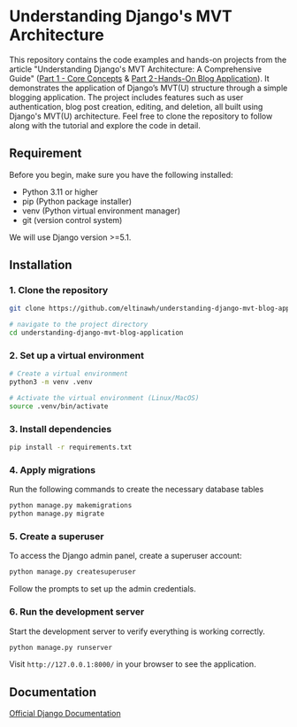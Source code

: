 # Understanding Django's MVT Architecture

This repository contains the code examples and hands-on projects from the article "Understanding Django's MVT Architecture: A Comprehensive Guide" ([Part 1 - Core Concepts](https://medium.com/@eltina_hutahaean/12836bb48dc6?source=friends_link&sk=6900e65041852cd051b235b097ba5b64) & [Part 2 - Hands-On Blog Application](https://medium.com/@eltina_hutahaean/8d504d152296?source=friends_link&sk=d93c8a1e22251fe725c85211d4d1533d)). It demonstrates the application of Django’s MVT(U) structure through a simple blogging application. The project includes features such as user authentication, blog post creation, editing, and deletion, all built using Django's MVT(U) architecture. Feel free to clone the repository to follow along with the tutorial and explore the code in detail.

## Requirement

Before you begin, make sure you have the following installed:
- Python 3.11 or higher
- pip (Python package installer)
- venv (Python virtual environment manager)
- git (version control system)

We will use Django version >=5.1.

## Installation

### 1. Clone the repository
```bash
git clone https://github.com/eltinawh/understanding-django-mvt-blog-application.git

# navigate to the project directory
cd understanding-django-mvt-blog-application
```

### 2. Set up a virtual environment
```bash
# Create a virtual environment
python3 -m venv .venv

# Activate the virtual environment (Linux/MacOS)
source .venv/bin/activate
```

### 3. Install dependencies
```bash
pip install -r requirements.txt
```

### 4. Apply migrations

Run the following commands to create the necessary database tables 
```bash
python manage.py makemigrations
python manage.py migrate
```

### 5. Create a superuser

To access the Django admin panel, create a superuser account:
```bash
python manage.py createsuperuser
```
Follow the prompts to set up the admin credentials.

### 6. Run the development server

Start the development server to verify everything is working correctly.
```bash
python manage.py runserver
```
Visit `http://127.0.0.1:8000/` in your browser to see the application.

## Documentation

[Official Django Documentation](https://www.djangoproject.com/)